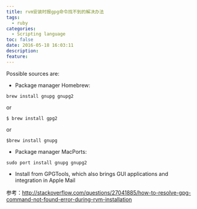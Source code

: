 ```yaml
---
title: rvm安装时报gpg命令找不到的解决办法
tags:
  - ruby
categories:
  - Scripting language
toc: false
date: 2016-05-18 16:03:11
description: 
feature:
---
```


Possible sources are:

* Package manager Homebrew: 
```
brew install gnupg gnupg2
```
or
```
$ brew install gpg2
```
or
```
$brew install gnupg
```
* Package manager MacPorts: 
```
sudo port install gnupg gnupg2
```
* Install from GPGTools, which also brings GUI applications and integration in Apple Mail

参考：http://stackoverflow.com/questions/27041885/how-to-resolve-gpg-command-not-found-error-during-rvm-installation
